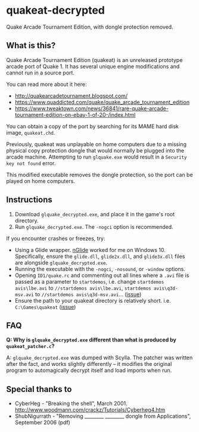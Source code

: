 # quakeat-decrypted #

Quake Arcade Tournament Edition, with dongle protection removed.

## What is this? ##

Quake Arcade Tournament Edition (quakeat) is an unreleased prototype arcade port of Quake 1. It has several unique engine modifications and cannot run in a source port.

You can read more about it here:

- http://quakearcadetournament.blogspot.com/
- https://www.quaddicted.com/quake/quake_arcade_tournament_edition
- https://www.tweaktown.com/news/36841/rare-quake-arcade-tournament-edition-on-ebay-1-of-20-/index.html

You can obtain a copy of the port by searching for its MAME hard disk image, `quakeat.chd`.

Previously, quakeat was unplayable on home computers due to a missing physical copy protection dongle that would normally be plugged into the arcade machine. Attempting to run `glquake.exe` would result in a `Security key not found` error.

This modified executable removes the dongle protection, so the port can be played on home computers.

## Instructions ##

1. Download `glquake_decrypted.exe`, and place it in the game's root directory.
2. Run `glquake_decrypted.exe`. The `-nogci` option is recommended.

If you encounter crashes or freezes, try:

- Using a Glide wrapper. [nGlide](http://www.zeus-software.com/downloads/nglide) worked for me on Windows 10. Specifically, ensure the `glide.dll`, `glide2x.dll`, and `glide3x.dll` files are alongside `glquake_decrypted.exe`.
- Running the executable with the `-nogci`, `-nosound`, or `-window` options.
- Opening `ID1/quake.rc` and commenting out all lines where a `.avi` file is passed as a parameter to `startdemos`, i.e. change `startdemos avis\lbe.avi` to `//startdemos avis\lbe.avi`, `startdemos avis\q3d-msv.avi` to `//startdemos avis\q3d-msv.avi`... ([issue](https://github.com/mills5/quakeat-decrypted/issues/2))
- Ensure the path to your quakeat directory is relatively short. i.e. `C:\Games\quakeat` ([issue](https://github.com/mills5/quakeat-decrypted/issues/2#issuecomment-675837455))

## FAQ ##

**Q: Why is `glquake_decrypted.exe` different than what is produced by `quakeat_patcher.c`?**

A: `glquake_decrypted.exe` was dumped with Scylla. The patcher was written after the fact, and works slightly differently – it modifies the original program to automagically decrypt itself and load imports when run.

## Special thanks to ##

- CyberHeg - "Breaking the shell", March 2001. http://www.woodmann.com/crackz/Tutorials/Cyberheg4.htm
- ShubNigurrath - "Removing ________ ________ dongle from Applications", September 2006 (pdf)
